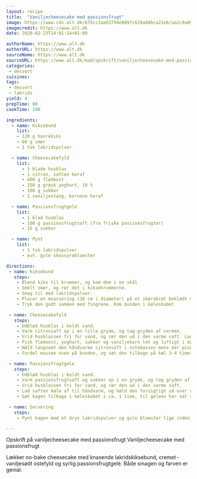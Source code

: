 ```yaml
---
layout: recipe
title:  "Vaniljecheesecake med passionsfrugt"
image: https://www.cdn.alt.dk/b75cc3ae03794e8897c629a04bca21e6/aa2c9a09b2ea4eddb18801d3a90e4417_1960.jpg
imagecredit: https://www.alt.dk
date: 2020-02-23T14:01:14+01:00

authorName: https://www.alt.dk
authorURL: https://www.alt.dk
sourceName: https://www.alt.dk
sourceURL: https://www.alt.dk/mad/opskrift/vaniljecheesecake-med-passionsfrugt
categories:
 - dessert
cuisines:
tags:
 - dessert
 - lakrids 
yield: 4
prepTime: 60
cookTime: 240

ingredients:
  - name: Kiksebund
    list:
    - 120 g havrekiks
    - 60 g smør
    - 1 tsk lakridspulver

  - name: Cheesecakefyld
    list:
      - 3 blade husblas
      - 1 citron, saften heraf
      - 400 g flødeost
      - 150 g græsk yoghurt, 10 %
      - 100 g sukker
      - 1 vaniljestang, kornene heraf

  - name: Passionsfrugtgelé
    list:
      - 1 blad husblas
      - 100 g passionsfrugtsaft (fra friske passionsfrugter)
      - 15 g sukker

  - name: Pynt
    list:
      - 1 tsk lakridspulver
      - evt. gule skovsyreblomster

directions:
 - name: Kiksebund
   steps:
    - Blend kiks til krummer, og kom dem i en skål
    - Smelt smør, og rør det i kiksekrummerne.
    - Smag til med lakridspulver.
    - Placer en moussering (16 cm i diameter) på et skærebræt beklædt med bagepapir, og fordel massen heri.
    - Tryk den godt sammen med fingrene. Kom bunden i køleskabet

 - name: Cheesecakefyld
   steps: 
    - Udblød husblas i koldt vand.
    - Varm citronsaft op i en lille gryde, og tag gryden af varmen.
    - Vrid husblassen fri for vand, og rør den ud i den varme saft. Lad saften køle af til håndvarm.
    - Pisk flødeost, yoghurt, sukker og vaniljekorn let og luftigt i en skål.
    - Hæld langsomt den håndvarme ­citronsaft i ostemassen mens der piskes med håndmikser.
    - Fordel massen oven på bunden, og sæt den tilbage på køl 3-4 timer eller natten over.

 - name: Passionsfrugtgele
   steps: 
    - ­Udblød husblas i koldt vand.
    - Varm passionsfrugtsaft og sukker op i en gryde, og tag gryden af varmen.
    - Vrid husblassen fri for vand, og rør den ud i den varme saft.
    - Lad saften køle af til håndvarm, og hæld den forsigtigt ud over cheesecaken.
    - Sæt kagen tilbage i køleskabet i ca. 1 time, til geleen har sat sig.

 - name: Servering
   steps: 
    - Pynt kagen med et drys lakridspulver og gule ­blomster lige inden servering.

---
```



Opskrift på vaniljecheesecake med passionsfrugt
Vaniljecheesecake med passionsfrugt

Lækker no-bake cheesecake med knasende lakridskiksebund, cremet ­vaniljesødt ostefyld og syrlig passionsfrugtgelé. Både smagen og farven er genial.
